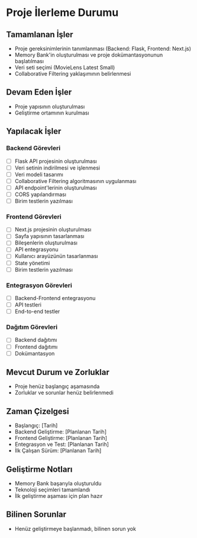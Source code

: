 # Proje İlerleme Durumu

## Tamamlanan İşler
- Proje gereksinimlerinin tanımlanması (Backend: Flask, Frontend: Next.js)
- Memory Bank'in oluşturulması ve proje dokümantasyonunun başlatılması
- Veri seti seçimi (MovieLens Latest Small)
- Collaborative Filtering yaklaşımının belirlenmesi

## Devam Eden İşler
- Proje yapısının oluşturulması
- Geliştirme ortamının kurulması

## Yapılacak İşler

### Backend Görevleri
- [ ] Flask API projesinin oluşturulması
- [ ] Veri setinin indirilmesi ve işlenmesi
- [ ] Veri modeli tasarımı
- [ ] Collaborative Filtering algoritmasının uygulanması
- [ ] API endpoint'lerinin oluşturulması
- [ ] CORS yapılandırması
- [ ] Birim testlerin yazılması

### Frontend Görevleri
- [ ] Next.js projesinin oluşturulması
- [ ] Sayfa yapısının tasarlanması
- [ ] Bileşenlerin oluşturulması
- [ ] API entegrasyonu
- [ ] Kullanıcı arayüzünün tasarlanması
- [ ] State yönetimi
- [ ] Birim testlerin yazılması

### Entegrasyon Görevleri
- [ ] Backend-Frontend entegrasyonu
- [ ] API testleri
- [ ] End-to-end testler

### Dağıtım Görevleri
- [ ] Backend dağıtımı
- [ ] Frontend dağıtımı
- [ ] Dokümantasyon

## Mevcut Durum ve Zorluklar
- Proje henüz başlangıç aşamasında
- Zorluklar ve sorunlar henüz belirlenmedi

## Zaman Çizelgesi
- Başlangıç: [Tarih]
- Backend Geliştirme: [Planlanan Tarih]
- Frontend Geliştirme: [Planlanan Tarih]
- Entegrasyon ve Test: [Planlanan Tarih]
- İlk Çalışan Sürüm: [Planlanan Tarih]

## Geliştirme Notları
- Memory Bank başarıyla oluşturuldu
- Teknoloji seçimleri tamamlandı
- İlk geliştirme aşaması için plan hazır

## Bilinen Sorunlar
- Henüz geliştirmeye başlanmadı, bilinen sorun yok 